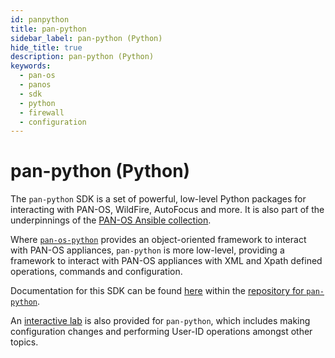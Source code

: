 ```yaml
---
id: panpython
title: pan-python
sidebar_label: pan-python (Python)
hide_title: true
description: pan-python (Python)
keywords:
  - pan-os
  - panos
  - sdk
  - python
  - firewall
  - configuration
---
```


# pan-python (Python)

The `pan-python` SDK is a set of powerful, low-level Python packages for interacting with PAN-OS, WildFire, AutoFocus and more. It is also part of the underpinnings of the [PAN-OS Ansible collection](/ansible/docs/panos/).

Where [`pan-os-python`](./pan-os-python.md) provides an object-oriented framework to interact with PAN-OS appliances, `pan-python` is more low-level, providing a framework to interact with PAN-OS appliances with XML and Xpath defined operations, commands and configuration.

Documentation for this SDK can be found [here](https://github.com/kevinsteves/pan-python/blob/master/doc/panxapi.rst) within the [repository for `pan-python`](https://github.com/kevinsteves/pan-python).

An [interactive lab](http://api-lab.paloaltonetworks.com/) is also provided for `pan-python`, which includes making configuration changes and performing User-ID operations amongst other topics.
